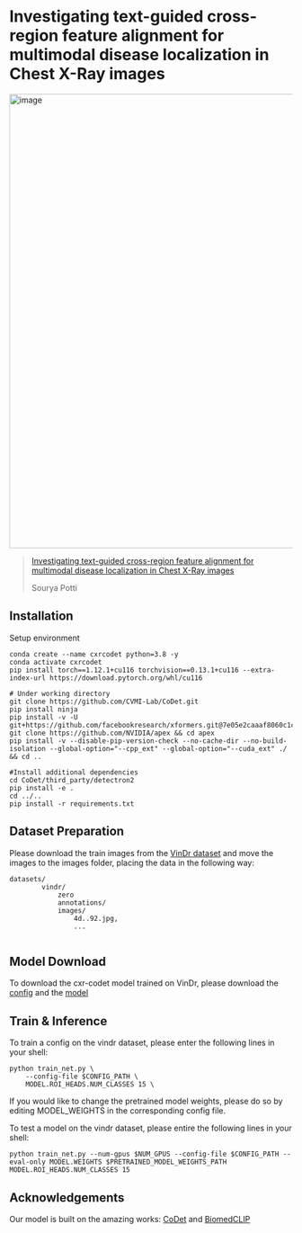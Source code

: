 # Investigating text-guided cross-region feature alignment for multimodal disease localization in Chest X-Ray images

<img width="1621" height="808" alt="image" src="https://github.com/user-attachments/assets/9d26609f-5c4d-40ad-9a6e-d45808dc54f2" />

> [Investigating text-guided cross-region feature alignment for multimodal disease localization in Chest X-Ray images](https://www.authorea.com/doi/full/10.22541/au.175580188.86506576/v1)
> 
> Sourya Potti

## Installation 
Setup environment
```shell script
conda create --name cxrcodet python=3.8 -y
conda activate cxrcodet
pip install torch==1.12.1+cu116 torchvision==0.13.1+cu116 --extra-index-url https://download.pytorch.org/whl/cu116

# Under working directory 
git clone https://github.com/CVMI-Lab/CoDet.git
pip install ninja
pip install -v -U git+https://github.com/facebookresearch/xformers.git@7e05e2caaaf8060c1c6baadc2b04db02d5458a94
git clone https://github.com/NVIDIA/apex && cd apex
pip install -v --disable-pip-version-check --no-cache-dir --no-build-isolation --global-option="--cpp_ext" --global-option="--cuda_ext" ./ && cd ..

#Install additional dependencies
cd CoDet/third_party/detectron2
pip install -e .
cd ../..
pip install -r requirements.txt
```

## Dataset Preparation
Please download the train images from the [VinDr dataset](https://www.kaggle.com/datasets/xhlulu/vinbigdata-chest-xray-resized-png-1024x1024) and move the images to the images folder, placing the data in the following way:
```
datasets/
        vindr/
            zero
            annotations/
            images/
                4d..92.jpg,
                ...
                
```

## Model Download
To download the cxr-codet model trained on VinDr, please download the [config](configs/CXRCoDet_VindrCXR_R50_1x) and the [model](https://drive.google.com/file/d/1UVM_WEbCUV8LggFbNRL_igYhr6nMLpe8/view?usp=sharing)

## Train & Inference
To train a config on the vindr dataset, please enter the following lines in your shell: 
```shell script
python train_net.py \
    --config-file $CONFIG_PATH \
    MODEL.ROI_HEADS.NUM_CLASSES 15 \
```
If you would like to change the pretrained model weights, please do so by editing MODEL_WEIGHTS in the corresponding config file. 

To test a model on the vindr dataset, please entire the following lines in your shell: 
```shell script
python train_net.py --num-gpus $NUM_GPUS --config-file $CONFIG_PATH --eval-only MODEL.WEIGHTS $PRETRAINED_MODEL_WEIGHTS_PATH MODEL.ROI_HEADS.NUM_CLASSES 15
```


## Acknowledgements
Our model is built on the amazing works: [CoDet](https://github.com/CVMI-Lab/CoDet?tab=readme-ov-file) and [BiomedCLIP](https://arxiv.org/pdf/2303.00915)



